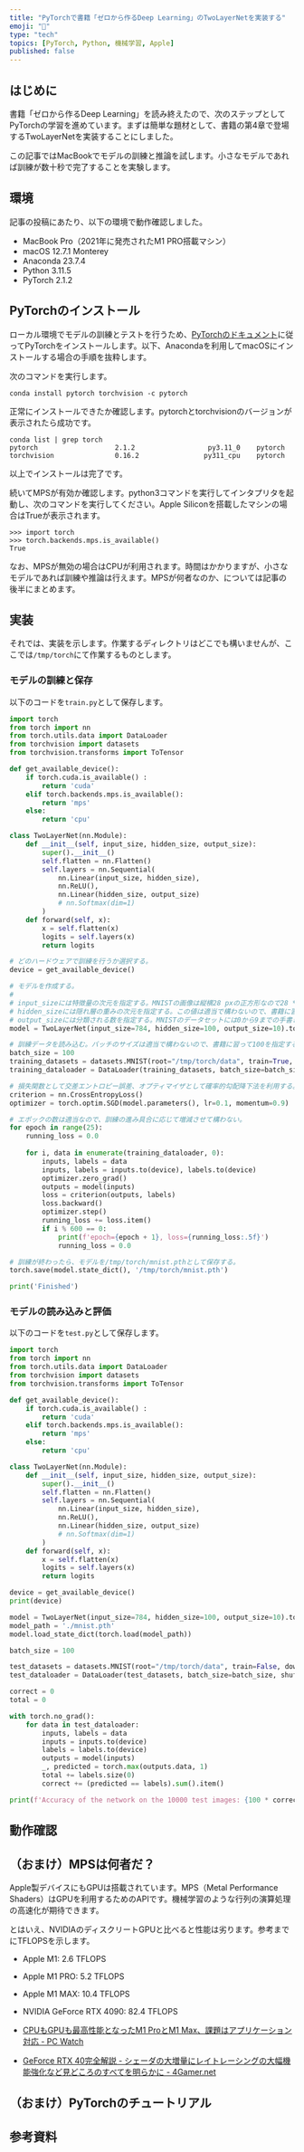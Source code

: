 ```yaml
---
title: "PyTorchで書籍「ゼロから作るDeep Learning」のTwoLayerNetを実装する"
emoji: "🕌"
type: "tech"
topics: [PyTorch, Python, 機械学習, Apple]
published: false
---
```

## はじめに

書籍「ゼロから作るDeep Learning」を読み終えたので、次のステップとしてPyTorchの学習を進めています。まずは簡単な題材として、書籍の第4章で登場するTwoLayerNetを実装することにしました。

この記事ではMacBookでモデルの訓練と推論を試します。小さなモデルであれば訓練が数十秒で完了することを実験します。

## 環境

記事の投稿にあたり、以下の環境で動作確認しました。

- MacBook Pro（2021年に発売されたM1 PRO搭載マシン）
- macOS 12.7.1 Monterey
- Anaconda 23.7.4
- Python 3.11.5
- PyTorch 2.1.2

## PyTorchのインストール

ローカル環境でモデルの訓練とテストを行うため、[PyTorchのドキュメント](https://pytorch.org/get-started/locally/)に従ってPyTorchをインストールします。以下、Anacondaを利用してmacOSにインストールする場合の手順を抜粋します。

次のコマンドを実行します。

```console
conda install pytorch torchvision -c pytorch
```

正常にインストールできたか確認します。pytorchとtorchvisionのバージョンが表示されたら成功です。

```console
conda list | grep torch
pytorch                   2.1.2                  py3.11_0    pytorch
torchvision               0.16.2                py311_cpu    pytorch
```

以上でインストールは完了です。

続いてMPSが有効か確認します。python3コマンドを実行してインタプリタを起動し、次のコマンドを実行してください。Apple Siliconを搭載したマシンの場合はTrueが表示されます。

```console
>>> import torch
>>> torch.backends.mps.is_available()
True
```

なお、MPSが無効の場合はCPUが利用されます。時間はかかりますが、小さなモデルであれば訓練や推論は行えます。MPSが何者なのか、については記事の後半にまとめます。

## 実装

それでは、実装を示します。作業するディレクトリはどこでも構いませんが、ここでは`/tmp/torch`にて作業するものとします。

### モデルの訓練と保存

以下のコードを`train.py`として保存します。

```python
import torch
from torch import nn
from torch.utils.data import DataLoader
from torchvision import datasets
from torchvision.transforms import ToTensor

def get_available_device():
	if torch.cuda.is_available() :
		return 'cuda'
	elif torch.backends.mps.is_available():
		return 'mps'
	else:
		return 'cpu'

class TwoLayerNet(nn.Module):
	def __init__(self, input_size, hidden_size, output_size):
		super().__init__()
		self.flatten = nn.Flatten()
		self.layers = nn.Sequential(
			nn.Linear(input_size, hidden_size),
			nn.ReLU(),
			nn.Linear(hidden_size, output_size)
			# nn.Softmax(dim=1)
		)
	def forward(self, x):
		x = self.flatten(x)
		logits = self.layers(x)
		return logits

# どのハードウェアで訓練を行うか選択する。
device = get_available_device()

# モデルを作成する。
# 
# input_sizeには特徴量の次元を指定する。MNISTの画像は縦横28 pxの正方形なので28 * 28 = 784となる。
# hidden_sizeには隠れ層の重みの次元を指定する。この値は適当で構わないので、書籍に習って100を指定する。
# output_sizeには分類される数を指定する。MNISTのデータセットには0から9までの手書き数字の画像が含まれているため、output_sizeには10を指定する。
model = TwoLayerNet(input_size=784, hidden_size=100, output_size=10).to(device)

# 訓練データを読み込む。バッチのサイズは適当で構わないので、書籍に習って100を指定する。
batch_size = 100
training_datasets = datasets.MNIST(root="/tmp/torch/data", train=True, download=True, transform=ToTensor())
training_dataloader = DataLoader(training_datasets, batch_size=batch_size, shuffle=True)

# 損失関数として交差エントロピー誤差、オプティマイザとして確率的勾配降下法を利用する。Learning Rateなどのハイパーパラメータは適当で構わないが、ひとまず書籍にあわせる。
criterion = nn.CrossEntropyLoss()
optimizer = torch.optim.SGD(model.parameters(), lr=0.1, momentum=0.9)

# エポックの数は適当なので、訓練の進み具合に応じて増減させて構わない。
for epoch in range(25):
	running_loss = 0.0
	
	for i, data in enumerate(training_dataloader, 0):
		inputs, labels = data
		inputs, labels = inputs.to(device), labels.to(device)
		optimizer.zero_grad()
		outputs = model(inputs)
		loss = criterion(outputs, labels)
		loss.backward()
		optimizer.step()
		running_loss += loss.item()
		if i % 600 == 0:
			print(f'epoch={epoch + 1}, loss={running_loss:.5f}')
			running_loss = 0.0

# 訓練が終わったら、モデルを/tmp/torch/mnist.pthとして保存する。
torch.save(model.state_dict(), '/tmp/torch/mnist.pth')

print('Finished')
```

### モデルの読み込みと評価

以下のコードを`test.py`として保存します。

```python
import torch
from torch import nn
from torch.utils.data import DataLoader
from torchvision import datasets
from torchvision.transforms import ToTensor

def get_available_device():
	if torch.cuda.is_available() :
		return 'cuda'
	elif torch.backends.mps.is_available():
		return 'mps'
	else:
		return 'cpu'

class TwoLayerNet(nn.Module):
	def __init__(self, input_size, hidden_size, output_size):
		super().__init__()
		self.flatten = nn.Flatten()
		self.layers = nn.Sequential(
			nn.Linear(input_size, hidden_size),
			nn.ReLU(),
			nn.Linear(hidden_size, output_size)
			# nn.Softmax(dim=1)
		)
	def forward(self, x):
		x = self.flatten(x)
		logits = self.layers(x)
		return logits

device = get_available_device()
print(device)

model = TwoLayerNet(input_size=784, hidden_size=100, output_size=10).to(device)
model_path = './mnist.pth'
model.load_state_dict(torch.load(model_path))

batch_size = 100

test_datasets = datasets.MNIST(root="/tmp/torch/data", train=False, download=True, transform=ToTensor())
test_dataloader = DataLoader(test_datasets, batch_size=batch_size, shuffle=True)

correct = 0
total = 0

with torch.no_grad():
	for data in test_dataloader:
		inputs, labels = data
		inputs = inputs.to(device)
		labels = labels.to(device)
		outputs = model(inputs)
		_, predicted = torch.max(outputs.data, 1)
		total += labels.size(0)
		correct += (predicted == labels).sum().item()

print(f'Accuracy of the network on the 10000 test images: {100 * correct / total:.2f} %')
```

## 動作確認

## （おまけ）MPSは何者だ？

Apple製デバイスにもGPUは搭載されています。MPS（Metal Performance Shaders）はGPUを利用するためのAPIです。機械学習のような行列の演算処理の高速化が期待できます。

とはいえ、NVIDIAのディスクリートGPUと比べると性能は劣ります。参考までにTFLOPSを示します。

- Apple M1: 2.6 TFLOPS
- Apple M1 PRO: 5.2 TFLOPS
- Apple M1 MAX: 10.4 TFLOPS
- NVIDIA GeForce RTX 4090: 82.4 TFLOPS

- [CPUもGPUも最高性能となったM1 ProとM1 Max、課題はアプリケーション対応 - PC Watch](https://pc.watch.impress.co.jp/docs/column/ubiq/1359506.html)
- [GeForce RTX 40完全解説 - シェーダの大増量にレイトレーシングの大幅機能強化など見どころのすべてを明らかに - 4Gamer.net](https://www.4gamer.net/games/656/G065603/20221010003/)

## （おまけ）PyTorchのチュートリアル
## 参考資料

